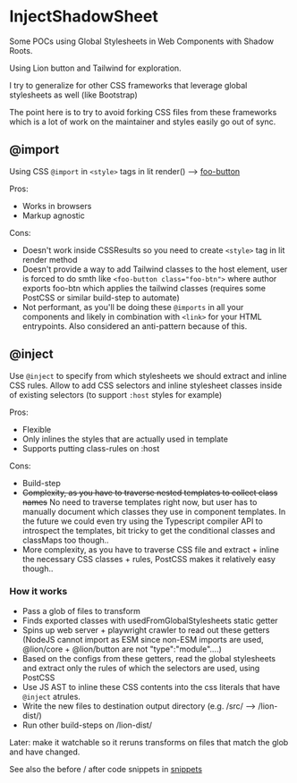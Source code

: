 # InjectShadowSheet

Some POCs using Global Stylesheets in Web Components with Shadow Roots.

Using Lion button and Tailwind for exploration.

I try to generalize for other CSS frameworks that leverage global stylesheets as well (like Bootstrap)

The point here is to try to avoid forking CSS files from these frameworks which is a lot of work on the maintainer and styles easily go out of sync.

## @import

Using CSS `@import` in `<style>` tags in lit render() --> [foo-button](./foo-button.js)

Pros:

- Works in browsers
- Markup agnostic

Cons:

- Doesn't work inside CSSResults so you need to create `<style>` tag in lit render method
- Doesn't provide a way to add Tailwind classes to the host element, user is forced to do smth like `<foo-button class="foo-btn">` where author exports foo-btn which applies the tailwind classes (requires some PostCSS or similar build-step to automate)
- Not performant, as you'll be doing these `@imports` in all your components and likely in combination with `<link>` for your HTML entrypoints. Also considered an anti-pattern because of this.

## @inject

Use `@inject` to specify from which stylesheets we should extract and inline CSS rules.
Allow to add CSS selectors and inline stylesheet classes inside of existing selectors (to support `:host` styles for example)

Pros:

- Flexible
- Only inlines the styles that are actually used in template
- Supports putting class-rules on :host

Cons:

- Build-step
- ~~Complexity, as you have to traverse nested templates to collect class names~~ No need to traverse templates right now, but user has to manually document which classes they use in component templates. In the future we could even try using the Typescript compiler API to introspect the templates, bit tricky to get the conditional classes and classMaps too though..
- More complexity, as you have to traverse CSS file and extract + inline the necessary CSS classes + rules, PostCSS makes it relatively easy though..

### How it works

- Pass a glob of files to transform
- Finds exported classes with usedFromGlobalStylesheets static getter
- Spins up web server + playwright crawler to read out these getters (NodeJS cannot import as ESM since non-ESM imports are used, @lion/core + @lion/button are not "type":"module"....)
- Based on the configs from these getters, read the global stylesheets and extract only the rules of which the selectors are used, using PostCSS
- Use JS AST to inline these CSS contents into the css literals that have `@inject` atrules.
- Write the new files to destination output directory (e.g. /src/ --> /lion-dist/)
- Run other build-steps on /lion-dist/

Later: make it watchable so it reruns transforms on files that match the glob and have changed.

See also the before / after code snippets in [snippets](./snippets.md)
